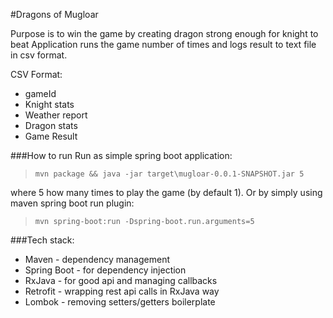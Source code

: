#Dragons of Mugloar

Purpose is to win the game by creating dragon strong enough for knight to beat
Application runs the game number of times and logs result to text file in csv format.

CSV Format: 
* gameId
* Knight stats
* Weather report
* Dragon stats
* Game Result

###How to run
Run as simple spring boot application:
>`mvn package && java -jar target\mugloar-0.0.1-SNAPSHOT.jar 5`

where 5 how many times to play the game (by default 1).
Or by simply using maven spring boot run plugin: 
>`mvn spring-boot:run -Dspring-boot.run.arguments=5`


###Tech stack:
* Maven - dependency management
* Spring Boot - for dependency injection
* RxJava - for good api and managing callbacks
* Retrofit - wrapping rest api calls in RxJava way
* Lombok - removing setters/getters boilerplate 